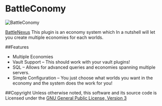 BattleConomy
============

![BattleConomy](http://www.battlenexus.net/assets/plugins/battleconomy/BattleConomy.png)

[BattleNexus][1]
This plugin is an economy system which In a nutshell will let you create multiple economies for each worlds.

##Features
* Multiple Economies
* Vault Support – This should work with your vault plugins!
* SQL – Allows for advanced queries and economies spanning multiple servers.
* Simple Configuration – You just choose what worlds you want in the economy and the system does the work for you!

##Copyright
Unless otherwise noted, this software and its source code is
Licensed under the [GNU General Public License, Version 3][2]

[1]: http://www.battlenexus.net
[2]: http://www.gnu.org/licenses/gpl-3.0.html


